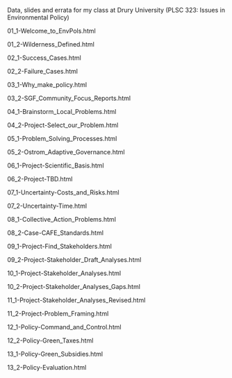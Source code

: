 Data, slides and errata for my class at Drury University (PLSC 323: Issues in Environmental Policy)

01_1-Welcome_to_EnvPols.html

01_2-Wilderness_Defined.html

02_1-Success_Cases.html

02_2-Failure_Cases.html

03_1-Why_make_policy.html

03_2-SGF_Community_Focus_Reports.html

04_1-Brainstorm_Local_Problems.html

04_2-Project-Select_our_Problem.html

05_1-Problem_Solving_Processes.html

05_2-Ostrom_Adaptive_Governance.html

06_1-Project-Scientific_Basis.html

06_2-Project-TBD.html

07_1-Uncertainty-Costs_and_Risks.html

07_2-Uncertainty-Time.html

08_1-Collective_Action_Problems.html

08_2-Case-CAFE_Standards.html

09_1-Project-Find_Stakeholders.html

09_2-Project-Stakeholder_Draft_Analyses.html

10_1-Project-Stakeholder_Analyses.html

10_2-Project-Stakeholder_Analyses_Gaps.html

11_1-Project-Stakeholder_Analyses_Revised.html

11_2-Project-Problem_Framing.html

12_1-Policy-Command_and_Control.html

12_2-Policy-Green_Taxes.html

13_1-Policy-Green_Subsidies.html

13_2-Policy-Evaluation.html